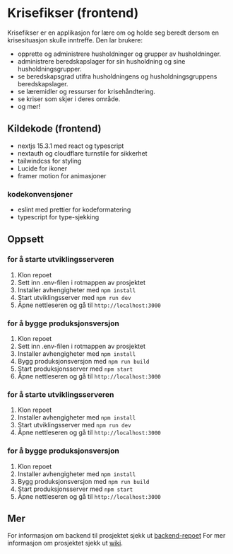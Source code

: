 # Krisefikser (frontend)
Krisefikser er en applikasjon for lære om og holde seg beredt dersom en krisesituasjon skulle inntreffe. 
Den lar brukere:
- opprette og administrere husholdninger og grupper av husholdninger.
- administrere beredskapslager for sin husholdning og sine husholdningsgrupper.
- se beredskapsgrad utifra husholdningens og husholdningsgruppens beredskapslager.
- se læremidler og ressurser for krisehåndtering.
- se kriser som skjer i deres område.
- og mer!

## Kildekode (frontend)
- nextjs 15.3.1 med react og typescript
- nextauth og cloudflare turnstile for sikkerhet
- tailwindcss for styling
- Lucide for ikoner
- framer motion for animasjoner

### kodekonvensjoner
- eslint med prettier for kodeformatering
- typescript for type-sjekking

## Oppsett

### for å starte utviklingsserveren
1. Klon repoet
2. Sett inn .env-filen i rotmappen av prosjektet
3. Installer avhengigheter med `npm install`
4. Start utviklingsserver med `npm run dev`
5. Åpne nettleseren og gå til `http://localhost:3000`

### for å bygge produksjonsversjon
1. Klon repoet
2. Sett inn .env-filen i rotmappen av prosjektet
3. Installer avhengigheter med `npm install`
4. Bygg produksjonsversjon med `npm run build`
5. Start produksjonsserver med `npm start`
6. Åpne nettleseren og gå til `http://localhost:3000`

### for å starte utviklingsserveren
1. Klon repoet
2. Installer avhengigheter med `npm install`
3. Start utviklingsserver med `npm run dev`
4. Åpne nettleseren og gå til `http://localhost:3000`

### for å bygge produksjonsversjon
1. Klon repoet
2. Installer avhengigheter med `npm install`
3. Bygg produksjonsversjon med `npm run build`
4. Start produksjonsserver med `npm start`
5. Åpne nettleseren og gå til `http://localhost:3000`

## Mer

For informasjon om backend til prosjektet sjekk ut [backend-repoet](https://github.com/aTrueYety/idatt2106-2025-09-backend/)
For mer informasjon om prosjektet sjekk ut [wiki](https://github.com/aTrueYety/idatt2106-2025-09-backend/wiki).
